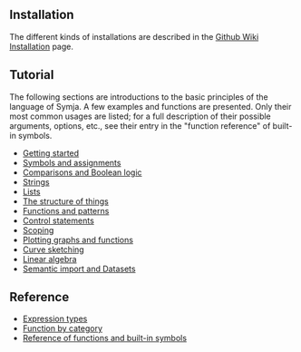 ## Installation

The different kinds of installations are described in the [Github Wiki Installation](https://github.com/axkr/symja_android_library/wiki/Installation) page.

## Tutorial

The following sections are introductions to the basic principles of the language of Symja. 
A few examples and functions are presented. Only their most common usages are listed; 
for a full description of their possible arguments, options, etc., see their entry in the "function reference" of built-in symbols.

* [Getting started](01-getting-started.md)
* [Symbols and assignments](02-symbols-and-assignments.md)
* [Comparisons and Boolean logic](03-comparisons-and-boolean-logic.md)
* [Strings](04-strings.md)
* [Lists](05-lists.md)
* [The structure of things](06-the-structure-of-things.md)
* [Functions and patterns](07-functions-and-patterns.md)
* [Control statements](08-control-statements.md)
* [Scoping](09-scoping.md)
* [Plotting graphs and functions](10-plotting.md)
* [Curve sketching](11-curve-sketching.md)
* [Linear algebra](12-linear-algebra.md)
* [Semantic import and Datasets](20-semantic-import.md)

## Reference

* [Expression types](97-expression-types.md) 
* [Function by category](98-function-by-category.md)
* [Reference of functions and built-in symbols](99-function-reference.md)